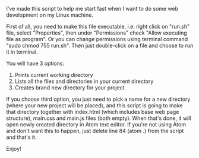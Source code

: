 I've made this script to help me start fast when I want to do some web development on my Linux machine.

First of all, you need to make this file executable, i.e. right click on "run.sh" file, select "Properties", then under "Permissions" check "Allow executing file as program". Or you can change permissions using terminal command "sudo chmod 755 run.sh".
Then just double-click on a file and choose to run it in terminal.

You will have 3 options:

1. Prints current working directory
2. Lists all the files and directories in your current directory
3. Creates brand new directory for your project

If you choose third option, you just need to pick a name for a new directory (where your new project will be placed), and this
script is going to make that directory together with index.html (which includes base web page structure), main.css and main.js files (both empty).
When that's done, it will open newly created directory in Atom text editor. If you're not using Atom and don't want this to happen,
just delete line 84 (atom .) from the script and that's it.

Enjoy!
